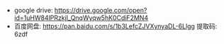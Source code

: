 * google drive: https://drive.google.com/open?id=1uHW84lPRzkjI_QnqWyqw5hK0CdiF2MN4
* 百度网盘: https://pan.baidu.com/s/1b3LefcZJVXynyaDL-6Llgg 提取码: 6zdf 